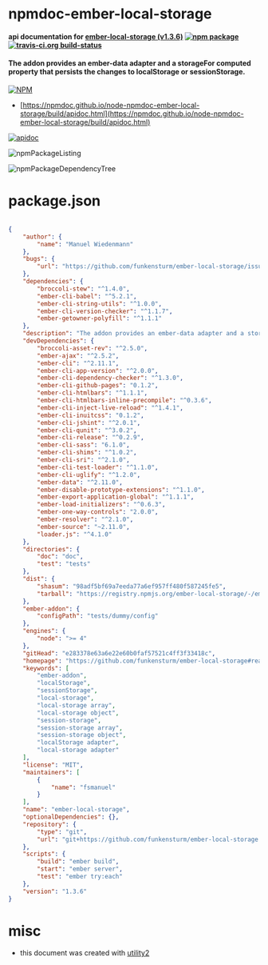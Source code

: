 # npmdoc-ember-local-storage

#### api documentation for  [ember-local-storage (v1.3.6)](https://github.com/funkensturm/ember-local-storage#readme)  [![npm package](https://img.shields.io/npm/v/npmdoc-ember-local-storage.svg?style=flat-square)](https://www.npmjs.org/package/npmdoc-ember-local-storage) [![travis-ci.org build-status](https://api.travis-ci.org/npmdoc/node-npmdoc-ember-local-storage.svg)](https://travis-ci.org/npmdoc/node-npmdoc-ember-local-storage)

#### The addon provides an ember-data adapter and a storageFor computed property that persists the changes to localStorage or sessionStorage.

[![NPM](https://nodei.co/npm/ember-local-storage.png?downloads=true&downloadRank=true&stars=true)](https://www.npmjs.com/package/ember-local-storage)

- [https://npmdoc.github.io/node-npmdoc-ember-local-storage/build/apidoc.html](https://npmdoc.github.io/node-npmdoc-ember-local-storage/build/apidoc.html)

[![apidoc](https://npmdoc.github.io/node-npmdoc-ember-local-storage/build/screenCapture.buildCi.browser.%252Ftmp%252Fbuild%252Fapidoc.html.png)](https://npmdoc.github.io/node-npmdoc-ember-local-storage/build/apidoc.html)

![npmPackageListing](https://npmdoc.github.io/node-npmdoc-ember-local-storage/build/screenCapture.npmPackageListing.svg)

![npmPackageDependencyTree](https://npmdoc.github.io/node-npmdoc-ember-local-storage/build/screenCapture.npmPackageDependencyTree.svg)



# package.json

```json

{
    "author": {
        "name": "Manuel Wiedenmann"
    },
    "bugs": {
        "url": "https://github.com/funkensturm/ember-local-storage/issues"
    },
    "dependencies": {
        "broccoli-stew": "^1.4.0",
        "ember-cli-babel": "^5.2.1",
        "ember-cli-string-utils": "^1.0.0",
        "ember-cli-version-checker": "^1.1.7",
        "ember-getowner-polyfill": "^1.1.1"
    },
    "description": "The addon provides an ember-data adapter and a storageFor computed property that persists the changes to localStorage or sessionStorage.",
    "devDependencies": {
        "broccoli-asset-rev": "^2.5.0",
        "ember-ajax": "^2.5.2",
        "ember-cli": "^2.11.1",
        "ember-cli-app-version": "^2.0.0",
        "ember-cli-dependency-checker": "^1.3.0",
        "ember-cli-github-pages": "0.1.2",
        "ember-cli-htmlbars": "^1.1.1",
        "ember-cli-htmlbars-inline-precompile": "^0.3.6",
        "ember-cli-inject-live-reload": "^1.4.1",
        "ember-cli-inuitcss": "0.1.2",
        "ember-cli-jshint": "^2.0.1",
        "ember-cli-qunit": "^3.0.2",
        "ember-cli-release": "^0.2.9",
        "ember-cli-sass": "6.1.0",
        "ember-cli-shims": "^1.0.2",
        "ember-cli-sri": "^2.1.0",
        "ember-cli-test-loader": "^1.1.0",
        "ember-cli-uglify": "^1.2.0",
        "ember-data": "^2.11.0",
        "ember-disable-prototype-extensions": "^1.1.0",
        "ember-export-application-global": "^1.1.1",
        "ember-load-initializers": "^0.6.3",
        "ember-one-way-controls": "2.0.0",
        "ember-resolver": "^2.1.0",
        "ember-source": "~2.11.0",
        "loader.js": "^4.1.0"
    },
    "directories": {
        "doc": "doc",
        "test": "tests"
    },
    "dist": {
        "shasum": "98adf5bf69a7eeda77a6ef957ff480f587245fe5",
        "tarball": "https://registry.npmjs.org/ember-local-storage/-/ember-local-storage-1.3.6.tgz"
    },
    "ember-addon": {
        "configPath": "tests/dummy/config"
    },
    "engines": {
        "node": ">= 4"
    },
    "gitHead": "e283378e63a6e22e60b0faf57521c4ff3f33418c",
    "homepage": "https://github.com/funkensturm/ember-local-storage#readme",
    "keywords": [
        "ember-addon",
        "localStorage",
        "sessionStorage",
        "local-storage",
        "local-storage array",
        "local-storage object",
        "session-storage",
        "session-storage array",
        "session-storage object",
        "localStorage adapter",
        "local-storage adapter"
    ],
    "license": "MIT",
    "maintainers": [
        {
            "name": "fsmanuel"
        }
    ],
    "name": "ember-local-storage",
    "optionalDependencies": {},
    "repository": {
        "type": "git",
        "url": "git+https://github.com/funkensturm/ember-local-storage.git"
    },
    "scripts": {
        "build": "ember build",
        "start": "ember server",
        "test": "ember try:each"
    },
    "version": "1.3.6"
}
```



# misc
- this document was created with [utility2](https://github.com/kaizhu256/node-utility2)
